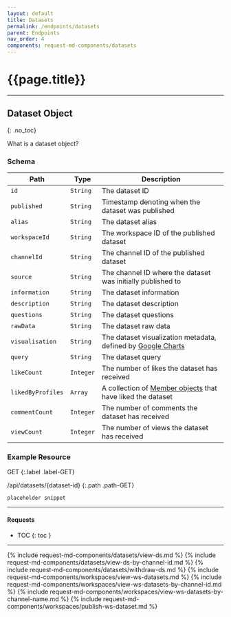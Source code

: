 ```yaml
---
layout: default
title: Datasets
permalink: /endpoints/datasets
parent: Endpoints
nav_order: 4
components: request-md-components/datasets
---
```


# {{page.title}}

---

## Dataset Object
{: .no_toc}

What is a dataset object?

### Schema

Path | Type | Description
---- | ---- | -----------
`id` | `String` | The dataset ID
`published` | `String` | Timestamp denoting when the dataset was published
`alias` | `String` | The dataset alias
`workspaceId` | `String` | The workspace ID of the published dataset
`channelId` | `String` | The channel ID of the published dataset
`source` | `String` | The channel ID where the dataset was initially published to
`information` | `String` | The dataset information
`description` | `String` | The dataset description
`questions` | `String` | The dataset questions
`rawData` | `String` | The dataset raw data
`visualisation` | `String` | The dataset visualization metadata, defined by [Google Charts](https://developers.google.com/chart/interactive/docs/quick_start)
`query` | `String` | The dataset query
`likeCount` | `Integer` | The number of likes the dataset has received
`likedByProfiles` | `Array` | A collection of [Member objects](workspaces#member-object) that have liked the dataset
`commentCount` | `Integer` | The number of comments the dataset has received
`viewCount` | `Integer` | The number of views the dataset has received

### Example Resource

GET
{:.label .label-GET}

/api/datasets/{dataset-id}
{:.path .path-GET}

`placeholder snippet`

---

#### Requests

- TOC
{: toc }

---

{% include request-md-components/datasets/view-ds.md %}
{% include request-md-components/datasets/view-ds-by-channel-id.md %}
{% include request-md-components/datasets/withdraw-ds.md %}
{% include request-md-components/workspaces/view-ws-datasets.md %}
{% include request-md-components/workspaces/view-ws-datasets-by-channel-id.md %}
{% include request-md-components/workspaces/view-ws-datasets-by-channel-name.md %}
{% include request-md-components/workspaces/publish-ws-dataset.md %}
